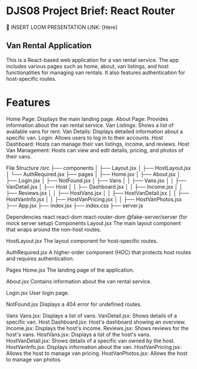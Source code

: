 # DJS08 Project Brief: React Router 

🎥 INSERT LOOM PRESENTATION LINK: [Here]

## Van Rental Application
This is a React-based web application for a van rental service. The app includes various pages such as home, about, van listings, and host functionalities for managing van rentals. It also features authentication for host-specific routes.

# Features
Home Page: Displays the main landing page.
About Page: Provides information about the van rental service.
Van Listings: Shows a list of available vans for rent.
Van Details: Displays detailed information about a specific van.
Login: Allows users to log in to their accounts.
Host Dashboard: Hosts can manage their van listings, income, and reviews.
Host Van Management: Hosts can view and edit details, pricing, and photos of their vans.

File Structure
/src
  ├── components
  │   ├── Layout.jsx
  │   ├── HostLayout.jsx
  │   └── AuthRequired.jsx
  ├── pages
  │   ├── Home.jsx
  │   ├── About.jsx
  │   ├── Login.jsx
  │   ├── NotFound.jsx
  │   ├── Vans
  │   │   ├── Vans.jsx
  │   │   ├── VanDetail.jsx
  │   ├── Host
  │   │   ├─- Dashboard.jsx
  │   │   ├── Income.jsx
  │   │   ├── Reviews.jsx
  │   │   ├── HostVans.jsx
  │   │   ├── HostVanDetail.jsx
  │   │   ├── HostVanInfo.jsx
  │   │   ├── HostVanPricing.jsx
  │   │   ├── HostVanPhotos.jsx
  ├── App.jsx
  ├── index.jsx
  ├── index.css
  ├── server.js

Dependencies
react
react-dom
react-router-dom
@fake-server/server (for mock server setup)
Components
Layout.jsx
The main layout component that wraps around the non-host routes.

HostLayout.jsx
The layout component for host-specific routes.

AuthRequired.jsx
A higher-order component (HOC) that protects host routes and requires authentication.

Pages
Home.jsx
The landing page of the application.

About.jsx
Contains information about the van rental service.

Login.jsx
User login page.

NotFound.jsx
Displays a 404 error for undefined routes.

Vans
Vans.jsx: Displays a list of vans.
VanDetail.jsx: Shows details of a specific van.
Host
Dashboard.jsx: Host's dashboard showing an overview.
Income.jsx: Displays the host's income.
Reviews.jsx: Shows reviews for the host's vans.
HostVans.jsx: Displays a list of the host's vans.
HostVanDetail.jsx: Shows details of a specific van owned by the host.
HostVanInfo.jsx: Displays information about the van.
HostVanPricing.jsx: Allows the host to manage van pricing.
HostVanPhotos.jsx: Allows the host to manage van photos.
